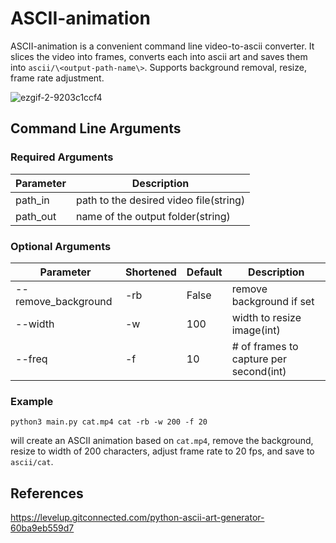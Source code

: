 # ASCII-animation
ASCII-animation is a convenient command line video-to-ascii converter. It slices the video into frames, converts each into ascii art and saves them into `ascii/\<output-path-name\>`.
Supports background removal, resize, frame rate adjustment.

![ezgif-2-9203c1ccf4](https://github.com/ComeToMiCasa/ASCII-animation/assets/89723696/11fa7077-4dfd-4f00-9c91-7f6b15ea92c9)

Command Line Arguments
--
### Required Arguments
|Parameter|Description|
|------|---|
|path_in|path to the desired video file(string)|
|path_out|name of the output folder(string)|

### Optional Arguments
|Parameter|Shortened|Default|Description|
|------|---|---|---|
|--remove_background|-rb|False|remove background if set|
|--width|-w|100|width to resize image(int)|
|--freq|-f|10|# of frames to capture per second(int)|

### Example
```shell
python3 main.py cat.mp4 cat -rb -w 200 -f 20
```
will create an ASCII animation based on `cat.mp4`, remove the background, resize to width of 200 characters, adjust frame rate to 20 fps, and save to `ascii/cat`.

## References
https://levelup.gitconnected.com/python-ascii-art-generator-60ba9eb559d7
